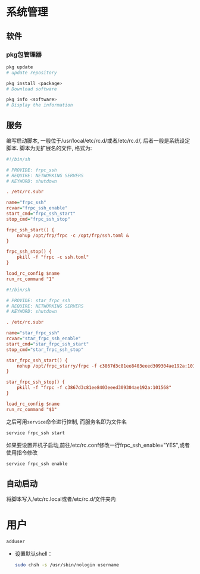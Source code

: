 # 系统管理

## 软件

### pkg包管理器

```bash
pkg update
# update repository

pkg install <package>
# Download software

pkg info <software>
# Display the information
```



## 服务

编写启动脚本, 一般位于/usr/local/etc/rc.d/或者/etc/rc.d/, 后者一般是系统设定脚本. 脚本为无扩展名的文件, 格式为:

```ini
#!/bin/sh

# PROVIDE: frpc_ssh
# REQUIRE: NETWORKING SERVERS
# KEYWORD: shutdown

. /etc/rc.subr

name="frpc_ssh"
rcvar="frpc_ssh_enable"
start_cmd="frpc_ssh_start"
stop_cmd="frpc_ssh_stop"

frpc_ssh_start() {
    nohup /opt/frp/frpc -c /opt/frp/ssh.toml &
}

frpc_ssh_stop() {
    pkill -f "frpc -c ssh.toml"
}

load_rc_config $name
run_rc_command "1"
```

```ini
#!/bin/sh

# PROVIDE: star_frpc_ssh
# REQUIRE: NETWORKING SERVERS
# KEYWORD: shutdown

. /etc/rc.subr

name="star_frpc_ssh"
rcvar="star_frpc_ssh_enable"
start_cmd="star_frpc_ssh_start"
stop_cmd="star_frpc_ssh_stop"

star_frpc_ssh_start() {
    nohup /opt/frpc_starry/frpc -f c3867d3c81ee8403eeed309304ae192a:101568 >/dev/null 2>&1 &
}

star_frpc_ssh_stop() {
    pkill -f "frpc -f c3867d3c81ee8403eeed309304ae192a:101568"
}

load_rc_config $name
run_rc_command "$1"
```

之后可用`service`命令进行控制, 而服务名即为文件名

```bash
service frpc_ssh start
```

如果要设置开机子启动,前往/etc/rc.conf修改一行frpc_ssh_enable="YES",或者使用指令修改

```bash
service frpc_ssh enable
```

## 自动启动

将脚本写入/etc/rc.local或者/etc/rc.d/文件夹内

# 用户

```sh
adduser
```

- 设置默认shell：
  
  ```sh
  sudo chsh -s /usr/sbin/nologin username
  ```



